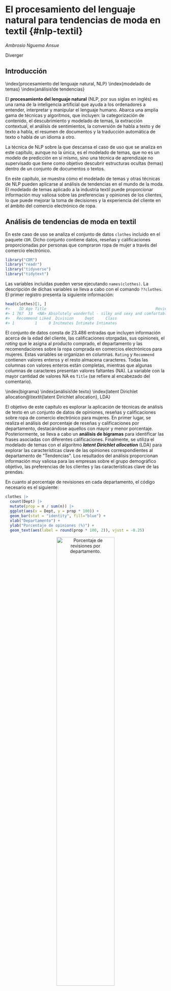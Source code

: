 
# El procesamiento del lenguaje natural para tendencias de moda en textil {#nlp-textil}

*Ambrosio Nguema Ansue*

Diverger



## Introducción
\index{procesamiento del lenguaje natural, NLP}
\index{modelado de temas}
\index{análisis!de tendencias}

El **procesamiento del lenguaje natural** (NLP, por sus siglas en inglés) es una rama de la inteligencia artificial que ayuda a los ordenadores a entender, interpretar y manipular el lenguaje humano. Abarca una amplia gama de técnicas y algoritmos, que incluyen: la categorización de contenido, el descubrimiento y modelado de temas, la extracción contextual, el análisis de sentimientos, la conversión de habla a texto y de texto a habla, el resumen de documentos y la traducción automática de texto o habla de un idioma a otro.

La técnica de NLP sobre la que descansa el caso de uso que se analiza en este capítulo, aunque no la única, es el  modelado de temas, que no es un modelo de predicción en sí mismo, sino una técnica de aprendizaje no supervisado que tiene como objetivo descubrir estructuras ocultas (temas) dentro de un conjunto de documentos o textos.  

En este capítulo, se muestra cómo el modelado de temas y otras técnicas de NLP pueden aplicarse al análisis de tendencias en el mundo de la moda. El modelado de temas aplicado a la industria textil puede proporcionar información muy valiosa sobre las preferencias y opiniones de los clientes, lo que puede mejorar la toma de decisiones y la experiencia del cliente en el ámbito del comercio electrónico de ropa.





## Análisis de tendencias de moda en textil

En este caso de uso se analiza el conjunto de datos `clothes` incluido en el paquete `CDR`. Dicho conjunto contiene datos, reseñas y calificaciones proporcionadas por personas que compraron ropa de mujer a través del comercio electrónico. 

```r
library("CDR")
library("readr")
library("tidyverse")
library("tidytext")
```


Las variables incluidas pueden verse ejecutando `names(clothes)`. La descripción de dichas variables se lleva a cabo con el comando `??clothes`. El primer registro presenta la siguiente información:

```r
head(clothes)[1, ]
#>    ID Age Title                                                Review Rating
#> 1 767  33  <NA> Absolutely wonderful - silky and sexy and comfortable      4
#>   Recommend Liked  Division     Dept     Class
#> 1         1     0 Initmates Intimate Intimates
```

El conjunto de datos consta de 23.486 entradas que incluyen información acerca de la edad del cliente, las calificaciones otorgadas, sus opiniones, el *rating* que le asigna al producto comprado, el departamento y las recomendaciones sobre la ropa comprada en comercios electrónicos para mujeres. Estas variables se organizan en columnas. `Rating` y `Recommend` contienen valores enteros y el resto almacena caracteres. Todas las columnas con valores enteros están completas, mientras que algunas columnas de caracteres presentan valores faltantes (NA). La variable con la mayor cantidad de valores NA es `Title` (se refiere al encabezado del comentario). 


\index{bigrama}
\index{análisis!de texto}
\index{latent Dirichlet allocation@\textit{latent Dirichlet allocation}, LDA}

El objetivo de este capítulo es explorar la aplicación de técnicas de análisis de texto en un conjunto de datos de opiniones, reseñas y calificaciones sobre ropa de comercio electrónico para mujeres. En primer lugar, se realiza el análisis del porcentaje de reseñas y calificaciones por departamento, destacándose aquellos con mayor y menor porcentaje. Posteriormente, se lleva a cabo un **análisis de bigramas** para identificar las frases asociadas con diferentes calificaciones. Finalmente, se utiliza el modelado de temas con el algoritmo **_latent Dirichlet allocation_** (LDA) para explorar las características clave de las opiniones correspondientes al departamento de "Tendencias". Los resultados del análisis proporcionan información muy valiosa para las empresas sobre el grupo demográfico objetivo, las preferencias de los clientes y las características clave de las prendas.

En cuanto al porcentaje de revisiones en cada departamento, el código necesario es el siguiente:

```r
clothes |>
  count(Dept) |>
  mutate(prop = n / sum(n)) |>
  ggplot(aes(x = Dept, y = prop * 100)) +
  geom_bar(stat = "identity", fill="blue") +
  xlab("Departamento") +
  ylab("Porcentaje de opiniones (%)") +
  geom_text(aes(label = round(prop * 100, 2)), vjust = -0.25) 
```

<div class="figure" style="text-align: center">
<img src="212058_cd_nlp_textil_files/figure-html/rev-departamento-1.png" alt="Porcentaje de revisiones por departamento." width="60%" />
<p class="caption">(\#fig:rev-departamento)Porcentaje de revisiones por departamento.</p>
</div>

La Fig. \@ref(fig:rev-departamento) muestra que un gran porcentaje de las opiniones y calificaciones corresponden a los departamentos o secciones de tops (44,57%) y vestidos (*dresses*) (26,91%). Por el contrario, el departamento de chaquetas (*jackets*) y la sección de tendencias (*trend*) apenas si reciben, entre ambos, el 5% de dichas opiniones y calificaciones. Dado que la sección de tendencias presenta una mezcla de ropa que puede pertenecer a varias secciones y únicamente representa el 0,51% del conjunto de datos (opiniones y calificaciones), por simplicidad, se ha decidido excluirla del análisis. 

A continuación se analiza la calificación (`Rating`) que recibe cada uno de estos departamentos. Esta calificación varía de 1 (muy mala) a 5 (muy buena).


```r
clothes |>
  filter(!is.na(Dept), Dept != "Trend") |>
  mutate(Dept = factor(Dept)) |>
  group_by(Dept, Rating) |>
  summarize(n = n()) |>
  mutate(perc = n / sum(n)) |>
  ggplot(aes(x = Rating, y = perc * 100, fill = Dept)) +
  geom_bar(stat = "identity", show.legend = FALSE) +
  facet_wrap(~Dept) +
  ylab("Calificaciones por departamento (%)") +
  geom_text(aes(label = round(perc * 100, 2)), vjust = -.2) +
  scale_y_continuous(limits = c(0, 65))
```

<div class="figure" style="text-align: center">
<img src="212058_cd_nlp_textil_files/figure-html/rating-departamento-1.png" alt="Distribución porcentual de las calificaciones por departamento." width="60%" />
<p class="caption">(\#fig:rating-departamento)Distribución porcentual de las calificaciones por departamento.</p>
</div>

En la Fig. \@ref(fig:rating-departamento) se observa que en todos los departamentos la calificación de 5 estrellas es, de largo, la más común. Aunque las chaquetas solo tienen un 4,39 % de reseñas (Fig. \@ref(fig:rev-departamento)), este departamento es el que tiene la mayor proporción de calificaciones de 5 estrellas. Una posible razón de esto es que las chaquetas suelen ser más fáciles de ajustar a diferentes formas corporales en comparación con vestidos y blusas, que pueden ser más difíciles de adaptarse correctamente, especialmente cuando se compran online.

Si se analizan las reseñas u opiniones en cada departamento por grupos de edad (véase Fig. \@ref(fig:coment-edad-dto)), se observa, en primer lugar, que las personas de 30 a 40 años realizan la mayoría de las reseñas, seguidas por las de 40 a 50 y las de 50 a 60 años. Esto les da a las empresas una idea de quién es el grupo demográfico objetivo y qué tipo de ropa (camisas, vestidos) tiene más demanda. También se aprecia que la distribución del número de
reseñas por departamento se mantiene dentro de cada uno de los grupos de edad.





```r
ages <- clothes |>
  filter(!is.na(Age), !is.na(Dept), Dept != "Trend") |>
  select(ID, Age, Dept) |>
  mutate(Age_group = ifelse(Age < 30, "18-29", ifelse(Age < 40,
"30-39", ifelse(Age < 50, "40-49", ifelse(Age < 60, "50-59", ifelse(Age <
70, "60-69", ifelse(Age < 80, "70-79", ifelse(Age < 90, "80-89",
"90-99")
)))))))

ages |>
  filter(Age < 80) |>
  group_by(Age_group) |>
  count(Dept) |>
  ggplot(aes(Dept, n, fill = Age_group)) +
  geom_bar(stat = "identity", show.legend = FALSE) +
  facet_wrap(~Age_group, scales = "free") +
  xlab("Departmento") +
  ylab("Número de opiniones") +
  geom_text(aes(label = n), hjust = 1) +
  scale_y_continuous(expand = c(.1, 0)) +
  coord_flip()
```

<div class="figure" style="text-align: center">
<img src="212058_cd_nlp_textil_files/figure-html/coment-edad-dto-1.png" alt="Número de opiniones en cada departamento, por grupo de edad." width="60%" />
<p class="caption">(\#fig:coment-edad-dto)Número de opiniones en cada departamento, por grupo de edad.</p>
</div>




También se aprecia que la tendencia en la distribución de reseñas por departamentos (es decir, tops con el mayor número de reseñas y vestidos con el segundo mayor número) es similar en la mayoría de los grupos de edad. Esto indica que, en general, la popularidad de los diferentes tipos de ropa se mantiene en gran medida constante entre los grupos de edad más jóvenes y de mediana edad.



### Análisis de bigramas para el modelado de temas

\index{bigrama}
El análisis de bigramas es una técnica útil para identificar patrones y tendencias en el lenguaje utilizado en las opiniones sobre los productos. Un bigrama es un par de palabras consecutivas en un texto. El análisis de bigramas puede proporcionar una valiosa información sobre la frecuencia con la que ciertas palabras aparecen juntas y las combinaciones de palabras que son relevantes en las opiniones de los clientes. Lógicamente, el análisis de bigramas puede ser de gran ayuda para entender mejor las opiniones de los clientes.




```r
clothesr <- clothes |> filter(!is.na(Review))
notitle <- clothesr |>
  filter(is.na(Title)) |>
  select(-Title)
wtitle <- clothesr |>
  filter(!is.na(Title)) |>
  unite(Review, c(Title, Review), sep = " ")

main <- bind_rows(notitle, wtitle)
```

Para llevar a cabo el análisis de bigramas, se procede al procesamiento de las palabras incluidas en las opiniones, eliminando las palabras vacías, que son palabras de uso común sin un significado contextual importante. Una vez procesadas las palabras, se agrupan según sus calificaciones y se representan gráficamente
los 10 bigramas más comunes para cada nivel de calificación (véase Fig. \@ref(fig:bigramas)). De esta forma, se pueden identificar y comprender mejor las combinaciones de palabras relevantes en las opiniones de los clientes para cada nivel de calificación.
\index{bigrama}



```r
bigramming <- function(data) {
  cbigram <- data |> unnest_tokens(bigram, Review, token = "ngrams", n = 2)
  cbigram_sep <- cbigram |> separate(bigram, c("first", "second"), sep = " ")
  cbigram2 <- cbigram_sep |>
    filter(!first %in% stop_words$word, !second %in% stop_words$word, 
           !str_detect(first, "\\d"), !str_detect(second, "\\d")) |>
    unite(bigram, c(first, second), sep = " ")
  return(cbigram2)
}
```



```r
top_bigrams <- bigramming(main) |>
  mutate(Rating = factor(Rating, levels <- c(5:1))) |>
  mutate(bigram = factor(bigram, levels = rev(unique(bigram)))) |>
  group_by(Rating) |>
  count(bigram, sort = TRUE) |>
  top_n(10, n) |>
  ungroup()

top_bigrams |> ggplot(aes(bigram, n, fill = Rating)) +
  geom_col(show.legend = FALSE) +
  facet_wrap(~Rating, ncol = 3, scales = "free") +
  labs(x = NULL, y = "frequency") +
  coord_flip()
```

<div class="figure" style="text-align: center">
<img src="212058_cd_nlp_textil_files/figure-html/bigramas-1.png" alt="Bigramas más frecuentes (por nivel de calificación)." width="60%" />
<p class="caption">(\#fig:bigramas)Bigramas más frecuentes (por nivel de calificación).</p>
</div>
No hace falta decir que los bigramas tienen un tono positivo en las calificaciones más altas y negativo en las más bajas.



Finalmente, se genera una nube de palabras para mostrar
las palabras compartidas por los bigramas más comunes. Se analizan solo las reseñas de 1
y 5 estrellas para visualizar lo malo y lo bueno, respectivamente, de las opiniones (o prendas de vestir).


```r
onerating <- main |> filter(Rating == 1)
fiverating <- main |> filter(Rating == 5)
one <- bigramming(onerating) |> count(bigram, sort = TRUE)
five <- bigramming(fiverating) |> count(bigram, sort = TRUE)
```


Nube de palabras para 1 estrella (Fig. \@ref(fig:nube1)):

```r
library(wordcloud2)
wordcloud2(one |>
  filter(n > 5) |>
  mutate(n = sqrt(n)), size = .4 )
```
<div class="figure" style="text-align: center">
<img src="img/nube1.png" alt="Nube de palabaras para la peor calificaión (1 estrella)." width="80%" />
<p class="caption">(\#fig:nube1)Nube de palabaras para la peor calificaión (1 estrella).</p>
</div>



Nube de palabras para 5 estrellas (Fig. \@ref(fig:nube5)):

```r
wordcloud2(five |>
             filter(n > 10) |>
             mutate(n = sqrt(n)), size = .4)
```
<div class="figure" style="text-align: center">
<img src="img/nube5.png" alt="Nube de palabaras para la mejor calificaión (5 estrellas)." width="60%" />
<p class="caption">(\#fig:nube5)Nube de palabaras para la mejor calificaión (5 estrellas).</p>
</div>



### Modelado de temas con LDA

El enfoque de modelado de temas con LDA es una técnica ampliamente utilizada en NLP para extraer temas latentes de un corpus de texto. LDA es un algoritmo no supervisado que utiliza el aprendizaje automático para identificar patrones en grandes conjuntos de datos de texto, agrupando palabras similares en temas y asignando probabilidades a cada tema en cada documento.


En este caso de uso se ha utilizado el enfoque de modelado de temas de LDA para explorar las 118 opiniones vertidas sobre prendas del departamento de Tendencias. Se ajusta un modelo LDA utilizando muestreo de Gibbs y se elige $k = 5$ (donde *k* es el número de palabras principales de cada tema) para los departamentos de *Bottoms* (pantalones/faldas), *Dresses* (vestidos), *Intimate* (ropa interior), *Jackets* (chaquetas) y Tops. Como resultado se identifican las 5 palabras principales de cada tema. De esta forma, se obtiene una información muy valiosa sobre las preferencias y opiniones de los clientes en diferentes departamentos.




```r
library("topicmodels")
library("tm")
library("LDAvis")

trend_count <- main |>
  filter(Dept == "Trend") |>
  unnest_tokens(word, Review) |>
  anti_join(stop_words, by = "word") |>
  filter(!str_detect(word, "\\d")) |>
  count(ID, word, sort = TRUE) |>
  ungroup()

trend_dtm <- trend_count |> cast_dtm(ID, word, n)
trendy <- tidy(LDA(trend_dtm, k = 5, method = "GIBBS",
                   control = list(seed = 4444, alpha = 1)), matrix = "beta")

top_trendy <- trendy |>
  group_by(topic) |>
  top_n(5, beta) |>
  ungroup() |>
  arrange(topic, desc(beta))

top_trendy |>
  mutate(term = reorder(term, beta)) |>
  ggplot(aes(term, beta, fill = factor(topic))) +
  geom_col(show.legend = FALSE) +
  facet_wrap(~topic, scales = "free") +
  coord_flip()
```

<div class="figure" style="text-align: center">
<img src="212058_cd_nlp_textil_files/figure-html/lda-1.png" alt="Modelo LDA ($k=5$)." width="60%" />
<p class="caption">(\#fig:lda)Modelo LDA ($k=5$).</p>
</div>

En el modelo LDA (Fig. \@ref(fig:lda)) cada tema se representa por un conjunto de palabras que aparecen juntas con mayor frecuencia en las opiniones de los clientes. Por ejemplo, el tema 3 se caracteriza por palabras como *colors* (colores), *wear* (vestir), *bit* (un poco), *jacket* (chaqueta) y *price* (precio), lo que sugiere que los clientes pueden estar comentando sobre la variedad de colores disponibles, la durabilidad de la prenda y su precio. Por otro lado, el tema 1 se caracteriza por palabras como *love* (adorar), *fit* (ajuste), *fabric* (tejido), *wear* (vestir) y *length* (largo), lo que sugiere que los clientes pueden estar hablando sobre su experiencia con la prenda en términos de comodidad, ajuste y calidad de la tela. Al identificar estos temas, se pueden obtener ideas valiosas sobre las opiniones y preferencias de los clientes que ayuden a mejorar la calidad de la ropa y satisfacer sus necesidades y deseos. Esto permite a las empresas tomar decisiones informadas para satisfacer las necesidades de sus clientes y mejorar la experiencia del usuario en el ámbito del comercio electrónico de ropa.



Como conclusión, cabe destacar que el análisis de este conjunto de datos proporciona información valiosa sobre las preferencias y opiniones de los clientes en cuanto a la ropa femenina. Las reseñas de 5 estrellas son dominantes en cada departamento, y las chaquetas son las prendas que obtienen la proporción más alta de calificaciones positivas. Además, se ha observado que los clientes de entre 30 y 40 años dejan la mayoría de las reseñas y que factores como el ajuste, la comodidad/calidad del material y la estética de la prenda influyen en la calificación. La realización de análisis de datos exploratorios y de bigramas puede ayudar a las empresas a comprender mejor lo que funciona y lo que no. Por último, el modelado de temas con LDA es una herramienta útil en situaciones en las que se tienen reseñas sin marcar y puede proporcionar mucha información sobre las características clave de las opiniones. En general, estos análisis pueden ayudar a las empresas a tomar decisiones informadas y mejorar la experiencia del usuario en el ámbito del comercio electrónico de ropa.

